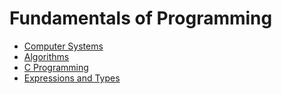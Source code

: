 # Fundamentals of Programming

- [Computer Systems](./c01-computers.pdf)
- [Algorithms](./c02-algorithm.pdf)
- [C Programming](./c03-c-language.pdf)
- [Expressions and Types](./c04-types.pdf)
